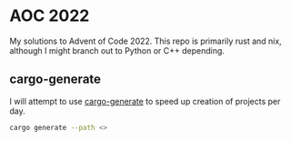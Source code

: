 # AOC 2022
My solutions to Advent of Code 2022. This repo is primarily rust and nix, although I might branch out to Python or C++ depending.

## cargo-generate
I will attempt to use
[cargo-generate](https://docs.rs/cargo-generate/latest/cargo_generate/) to
speed up creation of projects per day.

```bash
cargo generate --path <>
```
